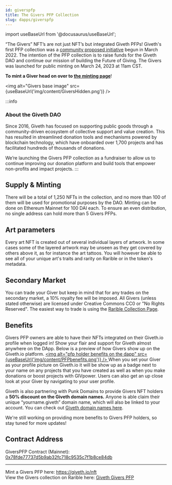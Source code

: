```yaml
---
id: giverspfp
title: The Givers PFP Collection
slug: dapps/giverspfp
---
```

import useBaseUrl from '@docusaurus/useBaseUrl';


“The Givers” NFT’s are not just NFT’s but integrated Giveth PFPs! Giveth's first PFP collection was a [community proposed initiative](https://forum.giveth.io/t/the-givers-the-giveth-ecosystem-pfp-collection/478) begun in March 2022. The intention of the PFP collection is to raise funds for the Giveth DAO and continue our mission of building the Future of Giving. The Givers was launched for public minting on March 24, 2023 at 11am CST. 

**To mint a Giver head on over to [the minting page](https://giveth.io/nft)**! 


<img alt="Givers base image" src={useBaseUrl('img/content/GiversHidden.png')} />


:::info
### About the Giveth DAO
Since 2016, Giveth has focused on supporting public goods through a community-driven ecosystem of collective support and value creation. This has resulted in streamlined donation tools and mechanisms powered by blockchain technology, which have onboarded over 1,700 projects and has facilitated hundreds of thousands of donations.

We’re launching the Givers PFP collection as a fundraiser to allow us to continue improving our donation platform and build tools that empower non-profits and impact projects.
:::



## Supply & Minting

There will be a total of 1,250 NFTs in the collection, and no more than 100 of them will be used for promotional purposes by the DAO. Minting can be done on Ethereum Mainnet for 100 DAI each. To ensure an even distribution, no single address can hold more than 5 Givers PFPs.

## Art parameters

Every art NFT is created out of several individual layers of artwork. In some cases some of the layered artwork may be unseen as they get covered by others above it, as for instance the art tattoos. You will however be able to see all of your unique art's traits and rarity on Rarible or in the token's metadata.


## Secondary Market

You can trade your Giver but keep in mind that for any trades on the secondary market, a 10% royalty fee will be imposed. All Givers (unless stated otherwise) are licensed under Creative Commons CC0 or "No Rights Reserved". The easiest way to trade is using the [Rarible Collection Page](https://rarible.com/the-givers-pfp/items).


## Benefits

Givers PFP owners are able to have their NFTs integrated on their Giveth.io profile when logged in! Show your flair and support for Giveth almost anywhere on the DApp. Below is a preview of how Givers show up on the Giveth.io platform.
<a href="/img/content/PFPbenefits.png" target="_blank" rel="noopener noreferrer">
<img alt="pfp holder benefits on the dapp" src={useBaseUrl('img/content/PFPbenefits.png')} />
</a>
When you set your Giver as your profile picture on Giveth.io it will be show up as a badge next to your name on any projects that you have created as well as when you make donations or boost projects with GIVpower. Users can also get an up close look at your Giver by navigating to your user profile. 


Giveth is also partnering with Punk Domains to provide Givers NFT holders a **50% discount on the Giveth domain names.** Anyone is able claim their unique “yourname.giveth” domain name, which will also be linked to your account. You can check out [Giveth domain names here](https://giveth.punk.domains/#/).

We're still working on providing more benefits to Givers PFP holders, so stay tuned for more updates!


## Contract Address

GiversPFP Contract (Mainnet): [0x78fde77737d5b9ab32fc718c9535c7f1b8ce84db](https://etherscan.io/token/0x78fde77737d5b9ab32fc718c9535c7f1b8ce84db)

----

Mint a Givers PFP here: https://giveth.io/nft  
View the Givers collection on Rarible here: [Giveth Givers PFP](https://rarible.com/the-givers-pfp/items)